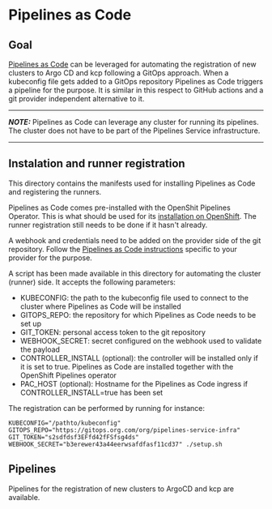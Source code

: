 # Pipelines as Code

## Goal

[Pipelines as Code](https://pipelinesascode.com/) can be leveraged for automating the registration of new clusters to Argo CD and kcp following a GitOps approach.
When a kubeconfig file gets added to a GitOps repository Pipelines as Code triggers a pipeline for the purpose. It is similar in this respect to GitHub actions and a git provider independent alternative to it.

---
**_NOTE:_**  Pipelines as Code can leverage any cluster for running its pipelines. The cluster does not have to be part of the Pipelines Service infrastructure.

---

## Instalation and runner registration

This directory contains the manifests used for installing Pipelines as Code and registering the runners.

Pipelines as Code comes pre-installed with the OpenShit Pipelines Operator. This is what should be used for its [installation on OpenShift](https://docs.openshift.com/container-platform/4.10/cicd/pipelines/installing-pipelines.html).
The runner registration still needs to be done if it hasn't already.

A webhook and credentials need to be added on the provider side of the git repository. Follow the [Pipelines as Code instructions](https://pipelinesascode.com/docs/install/) specific to your provider for the purpose. 

A script has been made available in this directory for automating the cluster (runner) side. It accepts the following parameters:

- KUBECONFIG: the path to the kubeconfig file used to connect to the cluster where Pipelines as Code will be installed
- GITOPS_REPO: the repository for which Pipelines as Code needs to be set up
- GIT_TOKEN: personal access token to the git repository
- WEBHOOK_SECRET: secret configured on the webhook used to validate the payload
- CONTROLLER_INSTALL (optional): the controller will be installed only if it is set to true. Pipelines as Code are installed together with the OpenShift Pipelines operator
- PAC_HOST (optional): Hostname for the Pipelines as Code ingress if CONTROLLER_INSTALL=true has been set


The registration can be performed by running for instance:

```console
KUBECONFIG="/pathto/kubeconfig" GITOPS_REPO="https://gitops.org.com/org/pipelines-service-infra" GIT_TOKEN="s2sdfdsf3EFfd42fFSfsg4ds" WEBHOOK_SECRET="b3erewer43a44eerwsafdfasf11cd37" ./setup.sh
```

## Pipelines

Pipelines for the registration of new clusters to ArgoCD and kcp are available.
